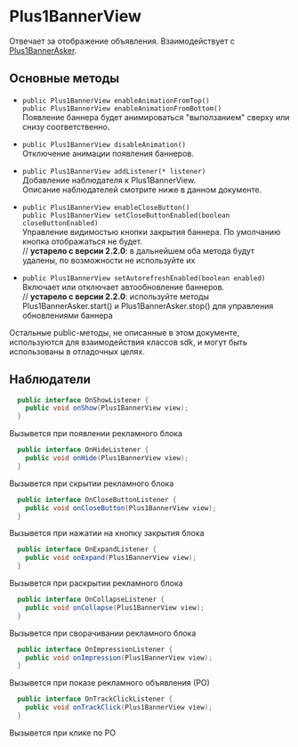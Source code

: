 Plus1BannerView
===============
Отвечает за отображение объявления. Взаимодействует с [Plus1BannerAsker](https://github.com/WapStart/plus1-android-sdk/blob/master/doc/Plus1BannerAsker.md).

Основные методы
------------------
* `public Plus1BannerView enableAnimationFromTop()`  
  `public Plus1BannerView enableAnimationFromBottom()`  
  Появление баннера будет анимироваться "выползанием" сверху или снизу соответственно.

* `public Plus1BannerView disableAnimation()`  
  Отключение анимации появления баннеров.

* `public Plus1BannerView addListener(* listener)`  
  Добавление наблюдателя к Plus1BannerView.  
  Описание наблюдателей смотрите ниже в данном документе.

* `public Plus1BannerView enableCloseButton()`  
  `public Plus1BannerView setCloseButtonEnabled(boolean closeButtonEnabled)`  
  Управление видимостью кнопки закрытия баннера. По умолчанию кнопка отображаться не будет.  
  // **устарело с версии 2.2.0**: в дальнейшем оба метода будут удалены, по возможности не используйте их

* `public Plus1BannerView setAutorefreshEnabled(boolean enabled)`  
  Включает или отключает автообновление баннеров.  
  // **устарело с версии 2.2.0**: используйте методы Plus1BannerAsker.start() и Plus1BannerAsker.stop() для управления обновлениями баннера

Остальные public-методы, не описанные в этом документе, используются для взаимодействия классов sdk, и могут быть использованы в отладочных целях.

Наблюдатели
-----------

```Java
  public interface OnShowListener {
    public void onShow(Plus1BannerView view);
  }
```
Вызывется при появлении рекламного блока

```Java
  public interface OnHideListener {
    public void onHide(Plus1BannerView view);
  }
```
Вызывется при скрытии рекламного блока

```Java
  public interface OnCloseButtonListener {
    public void onCloseButton(Plus1BannerView view);
  }
```
Вызывется при нажатии на кнопку закрытия блока

```Java
  public interface OnExpandListener {
    public void onExpand(Plus1BannerView view);
  }
```
Вызывется при раскрытии рекламного блока


```Java
  public interface OnCollapseListener {
    public void onCollapse(Plus1BannerView view);
  }
```
Вызывется при сворачивании рекламного блока

```Java
  public interface OnImpressionListener {
    public void onImpression(Plus1BannerView view);
  }
```
Вызывется при показе рекламного объявления (РО)

```Java
  public interface OnTrackClickListener {
    public void onTrackClick(Plus1BannerView view);
  }
```
Вызывется при клике по РО
